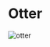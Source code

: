 # Otter 

![otter](cute-otter-cartoon-illustration-animal-nature-concept-isolated-flat-cartoon-style_138676-3414.jpg)